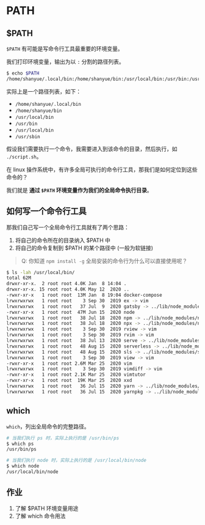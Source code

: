 # PATH

## $PATH

`$PATH` 有可能是写命令行工具最重要的环境变量。

我们打印环境变量，输出为以 `:` 分割的路径列表。

``` bash
$ echo $PATH
/home/shanyue/.local/bin:/home/shanyue/bin:/usr/local/bin:/usr/bin:/usr/local/sbin:/usr/sbin
```

实际上是一个路径列表，如下：

+ `/home/shanyue/.local/bin`
+ `/home/shanyue/bin`
+ `/usr/local/bin`
+ `/usr/bin`
+ `/usr/local/bin`
+ `/usr/sbin`

假设我们需要执行一个命令，我需要进入到该命令的目录，然后执行，如 `./script.sh`。

在 linux 操作系统中，有许多全局可执行的命令行工具，那我们是如何定位到这些命令的？

我们就是 **通过 `$PATH` 环境变量作为我们的全局命令执行目录**。

## 如何写一个命令行工具

那我们自己写一个全局命令行工具就有了两个思路：

1. 将自己的命令所在的目录纳入 $PATH 中
2. 将自己的命令复制到 $PATH 的某个路径中 (一般为软链接)

> Q: 你知道 `npm install -g` 全局安装的命令行为什么可以直接使用呢？

``` bash
$ ls -lah /usr/local/bin/
total 62M
drwxr-xr-x.  2 root root 4.0K Jan  8 14:04 .
drwxr-xr-x. 15 root root 4.0K May 12  2020 ..
-rwxr-xr-x   1 root root  13M Jan  8 19:04 docker-compose
lrwxrwxrwx   1 root root    3 Sep 30  2019 ex -> vim
lrwxrwxrwx   1 root root   37 Jul  9  2020 gatsby -> ../lib/node_modules/gatsby-cli/cli.js
-rwxr-xr-x   1 root root  47M Jun 15  2020 node
lrwxrwxrwx   1 root root   38 Jul 18  2020 npm -> ../lib/node_modules/npm/bin/npm-cli.js
lrwxrwxrwx   1 root root   38 Jul 18  2020 npx -> ../lib/node_modules/npm/bin/npx-cli.js
lrwxrwxrwx   1 root root    3 Sep 30  2019 rview -> vim
lrwxrwxrwx   1 root root    3 Sep 30  2019 rvim -> vim
lrwxrwxrwx   1 root root   38 Jul 13  2020 serve -> ../lib/node_modules/serve/bin/serve.js
lrwxrwxrwx   1 root root   48 Aug 15  2020 serverless -> ../lib/node_modules/serverless/bin/serverless.js
lrwxrwxrwx   1 root root   48 Aug 15  2020 sls -> ../lib/node_modules/serverless/bin/serverless.js
lrwxrwxrwx   1 root root    3 Sep 30  2019 view -> vim
-rwxr-xr-x   1 root root 2.6M Mar 25  2020 vim
lrwxrwxrwx   1 root root    3 Sep 30  2019 vimdiff -> vim
-rwxr-xr-x   1 root root 2.1K Mar 25  2020 vimtutor
-rwxr-xr-x   1 root root  19K Mar 25  2020 xxd
lrwxrwxrwx   1 root root   36 Jul 15  2020 yarn -> ../lib/node_modules/yarn/bin/yarn.js
lrwxrwxrwx   1 root root   36 Jul 15  2020 yarnpkg -> ../lib/node_modules/yarn/bin/yarn.js
```

## which

`which`，列出全局命令的完整路径。

``` bash
# 当我们执行 ps 时，实际上执行的是 /usr/bin/ps
$ which ps
/usr/bin/ps

# 当我们执行 node 时，实际上执行的是 /usr/local/bin/node
$ which node
/usr/local/bin/node
```

## 作业

1. 了解 $PATH 环境变量用途
2. 了解 which 命令用法
